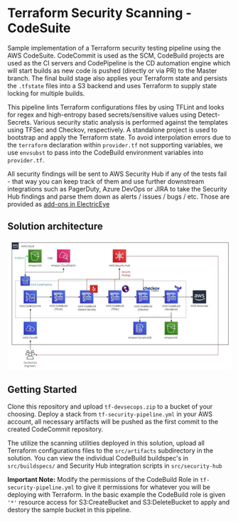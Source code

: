 # Terraform Security Scanning - CodeSuite 
Sample implementation of a Terraform security testing pipeline using the AWS CodeSuite. CodeCommit is used as the SCM, CodeBuild projects are used as the CI servers and CodePipeline is the CD automation engine which will start builds as new code is pushed (directly or via PR) to the Master branch. The final build stage also applies your Terraform state and persists the `.tfstate` files into a S3 backend and uses Terraform to supply state locking for multiple builds.

This pipeline lints Terraform configurations files by using TFLint and looks for regex and high-entropy based secrets/sensitive values using Detect-Secrets. Various security static analysis is performed against the templates using TFSec and Checkov, respectively. A standalone project is used to bootstrap and apply the Terraform state. To avoid interpolation errors due to the `terraform` declaration within `provider.tf` not supporting variables, we use `envsubst` to pass into the CodeBuild environment variables into `provider.tf`.

All security findings will be sent to AWS Security Hub if any of the tests fail - that way you can keep track of them and use further downstream integrations such as PagerDuty, Azure DevOps or JIRA to take the Security Hub findings and parse them down as alerts / issues / bugs / etc. Those are provided as [add-ons in ElectricEye](https://github.com/jonrau1/ElectricEye/tree/master/add-ons)

## Solution architecture
![Architecture Diagram](./terraform-pipeline-architecture.jpg)

## Getting Started
Clone this repository and upload `tf-devsecops.zip` to a bucket of your choosing. Deploy a stack from `tf-security-pipeline.yml` in your AWS account, all necessary artifacts will be pushed as the first commit to the created CodeCommit repository. 

The utilize the scanning utilities deployed in this solution, upload all Terraform configurations files to the `src/artifacts` subdirectory in the solution. You can view the individual CodeBuild buildspec's in `src/buildspecs/` and Security Hub integration scripts in `src/security-hub`

**Important Note:** Modify the permissions of the CodeBuild Role in `tf-security-pipeline.yml` to give it permissions for whatever you will be deploying with Terraform. In the basic example the CodeBuild role is given `'*'` resource access for S3:CreateBucket and S3:DeleteBucket to apply and destory the sample bucket in this pipeline.